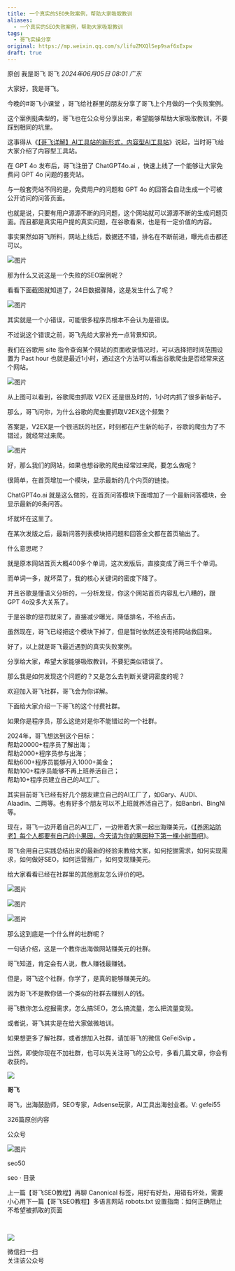 ```yaml
---
title: 一个真实的SEO失败案例，帮助大家吸取教训
aliases:
  - 一个真实的SEO失败案例，帮助大家吸取教训
tags:
  - 哥飞实操分享
original: https://mp.weixin.qq.com/s/lifuZMXQlSep9saf6xExpw
draft: true
---
```

原创 我是哥飞 哥飞 _2024年06月05日 08:01_ _广东_

大家好，我是哥飞。

今晚的#哥飞小课堂 ，哥飞给社群里的朋友分享了哥飞上个月做的一个失败案例。

这个案例挺典型的，哥飞也在公众号分享出来，希望能够帮助大家吸取教训，不要踩到相同的坑里。

这事得从《[【哥飞详解】AI工具站的新形式，内容型AI工具站](http://mp.weixin.qq.com/s?__biz=MjM5OTIzMzYyMA==&mid=2650082494&idx=1&sn=5426193bc162ff57a501eb091c78155f&chksm=bf3f3d858848b493bdeadfe3af9386b4eaee7d25cd9030c4c757a12dcd40742bec80bbdfbd03&scene=21#wechat_redirect)》说起，当时哥飞给大家介绍了内容型工具站。  

在 GPT 4o 发布后，哥飞注册了 ChatGPT4o.ai ，快速上线了一个能够让大家免费问 GPT 4o 问题的套壳站。  

与一般套壳站不同的是，免费用户的问题和 GPT 4o 的回答会自动生成一个可被公开访问的问答页面。

也就是说，只要有用户源源不断的问问题，这个网站就可以源源不断的生成问题页面。而且都是真实用户提的真实问题，在谷歌看来，也是有一定价值的内容。  

事实果然如哥飞所料，网站上线后，数据还不错，排名在不断前进，曝光点击都还可以。  

![图片](https://mmbiz.qpic.cn/sz_mmbiz_png/LBrX00GQeictxsibEpSJdOAFTKVRDAdc1xZrm0NAEQAwarc0Y4GRaesUd8MicQlcFUp3vicmiaseh6oOmq2ibjHCSuIg/640?wx_fmt=png&from=appmsg&tp=webp&wxfrom=5&wx_lazy=1&wx_co=1)

那为什么又说这是一个失败的SEO案例呢？

看看下面截图就知道了，24日数据骤降，这是发生什么了呢？  

![图片](https://mmbiz.qpic.cn/sz_mmbiz_png/LBrX00GQeictxsibEpSJdOAFTKVRDAdc1xGyz7BnRA6gepGaZhguQrKOAibLoWDfGMib8DkyMN6oT5V3ahkHFiaz7Qw/640?wx_fmt=png&from=appmsg&tp=webp&wxfrom=5&wx_lazy=1&wx_co=1)

其实就是一个小错误，可能很多程序员根本不会认为是错误。

不过说这个错误之前，哥飞先给大家补充一点背景知识。  

我们在谷歌用 site 指令查询某个网站的页面收录情况时，可以选择把时间范围设置为 Past hour 也就是最近1小时，通过这个方法可以看出谷歌爬虫是否经常来这个网站。

![图片](https://mmbiz.qpic.cn/sz_mmbiz_png/LBrX00GQeictxsibEpSJdOAFTKVRDAdc1xnrg5PRCZKt6rW966kIpwGplZM3ibzIgYJakEDZibAxU0ibEaev7U66VGg/640?wx_fmt=png&from=appmsg&tp=webp&wxfrom=5&wx_lazy=1&wx_co=1)

从上图可以看到，谷歌爬虫抓取 V2EX 还是很及时的，1小时内抓了很多新帖子。

那么，哥飞问你，为什么谷歌的爬虫要抓取V2EX这个频繁？  

答案是，V2EX是一个很活跃的社区，时刻都在产生新的帖子，谷歌的爬虫为了不错过，就经常过来爬。

![图片](https://mmbiz.qpic.cn/sz_mmbiz_png/LBrX00GQeictxsibEpSJdOAFTKVRDAdc1xAEWW8kXw4S9YaMuAMDccHgkIbRERicnecWUhIMWmVSibASbibgUkib1ZibA/640?wx_fmt=png&from=appmsg&tp=webp&wxfrom=5&wx_lazy=1&wx_co=1)

好，那么我们的网站，如果也想谷歌的爬虫经常过来爬，要怎么做呢？  

很简单，在首页增加一个模块，显示最新的几个内页的链接。

ChatGPT4o.ai 就是这么做的，在首页问答模块下面增加了一个最新问答模块，会显示最新的6条问答。  

坏就坏在这里了。  

在某次发版之后，最新问答列表模块把问题和回答全文都在首页输出了。  

什么意思呢？

就是原本网站首页大概400多个单词，这次发版后，直接变成了两三千个单词。

而单词一多，就坏菜了，我的核心关键词的密度下降了。

并且谷歌是懂语义分析的，一分析发现，你这个网站首页内容乱七八糟的，跟GPT 4o没多大关系了。

于是谷歌的惩罚就来了，直接减少曝光，降低排名，不给点击。

虽然现在，哥飞已经把这个模块下掉了，但是暂时依然还没有把网站救回来。  

好了，以上就是哥飞最近遇到的真实失败案例。  

分享给大家，希望大家能够吸取教训，不要犯类似错误了。  

那么我是如何发现这个问题的？又是怎么去判断关键词密度的呢？  

欢迎加入哥飞社群，哥飞会为你详解。

下面给大家介绍一下哥飞的这个付费社群。

如果你是程序员，那么这绝对是你不能错过的一个社群。  

2024年，哥飞想达到这个目标：  
帮助20000+程序员了解出海；  
帮助2000+程序员参与出海；  
帮助600+程序员能够月入1000+美金；  
帮助100+程序员能够不再上班养活自己；  
帮助10+程序员建立自己的AI工厂。

其实目前哥飞已经有好几个朋友建立自己的AI工厂了，如Gary、AUDI、Alaadin、二两等。也有好多个朋友可以不上班就养活自己了，如Banbri、BingNi等。  

现在，哥飞一边开着自己的AI工厂，一边带着大家一起出海赚美元，《[【养网站防老】每个人都要有自己的小果园，今天请为你的果园种下第一棵小树苗吧](http://mp.weixin.qq.com/s?__biz=MjM5OTIzMzYyMA==&mid=2650082415&idx=1&sn=8b725d7238143cdf7b0992b6f7835b57&chksm=bf3f3d548848b442dafc0a5fa379cf90be1749a82d62c2371d2140fed2cc5bbc86e3430e2d6f&scene=21#wechat_redirect)》。

哥飞会用自己实践总结出来的最新的经验来教给大家，如何挖掘需求，如何实现需求，如何做好SEO，如何运营推广，如何变现赚美元。  

给大家看看已经在社群里的其他朋友怎么评价的吧。

  

![图片](https://mmbiz.qpic.cn/sz_mmbiz_jpg/LBrX00GQeictfJNjePhchkZYLuBwKPcJl2yZPhaRV7VWHg1Fe9tIs05v9QTFBq1oCZjVn9qB08LszWxrFibHHeMQ/640?wx_fmt=other&wxfrom=5&wx_lazy=1&wx_co=1&tp=webp)

![图片](https://mmbiz.qpic.cn/sz_mmbiz_jpg/LBrX00GQeicsc3DNibdfcSLWyEGZBZSXSUbPuaibAobt9LPMO3wygibBF21OuH0mCYZU6Hn3qgz5Zvxml98F9dKnrQ/640?wx_fmt=other&wxfrom=5&wx_lazy=1&wx_co=1&tp=webp)

  

![图片](https://mmbiz.qpic.cn/sz_mmbiz_jpg/LBrX00GQeicu0ohJ2AspibworASbayGLjNicts7f15fE789SLz4EI2yZgzHicU6KCsqDNVgkpOwdulS8sGWaSXSRVg/640?wx_fmt=other&wxfrom=5&wx_lazy=1&wx_co=1&tp=webp)

  
那么这到底是一个什么样的社群呢？  

  

一句话介绍，这是一个教你出海做网站赚美元的社群。  

  

哥飞知道，肯定会有人说，教人赚钱最赚钱。  

  

但是，哥飞这个社群，你学了，是真的能够赚美元的。

  

因为哥飞不是教你做一个类似的社群去赚别人的钱。  

  

哥飞教你怎么挖掘需求，怎么搞SEO，怎么搞流量，怎么把流量变现。

  

或者说，哥飞其实是在给大家做微培训。

  

如果想更多了解社群，或者想加入社群，请加哥飞的微信 GeFeiSvip 。  

  

当然，即使你现在不加社群，也可以先关注哥飞的公众号，多看几篇文章，你会有收获的。  

  

![](http://mmbiz.qpic.cn/mmbiz_png/LBrX00GQeicsQIcEZg1UMapobh9KDpNHpFI7CNXVq0Z4zQD6zVia7KGl8iacciaFNPCa3Cic1TKp4h7tYY9doIQ3eRg/300?wx_fmt=png&wxfrom=19)

**哥飞**

哥飞，出海鼓励师，SEO专家，Adsense玩家，AI工具出海创业者。V: gefei55

326篇原创内容

公众号

  

![图片](https://mmbiz.qpic.cn/sz_mmbiz_png/LBrX00GQeictfJNjePhchkZYLuBwKPcJlnZQYrN8QibDK3jrvycyWs3MDicu1ibntWVBViahQBibHCN9DguLc15AicbBg/640?wx_fmt=other&wxfrom=5&wx_lazy=1&wx_co=1&tp=webp)

  

seo50

seo · 目录

上一篇【哥飞SEO教程】再聊 Canonical 标签，用好有好处，用错有坏处，需要小心用下一篇【哥飞SEO教程】多语言网站 robots.txt 设置指南：如何正确阻止不希望被抓取的页面

​

![](https://mp.weixin.qq.com/mp/qrcode?scene=10000004&size=102&__biz=MjM5OTIzMzYyMA==&mid=2650082989&idx=1&sn=fbc61f793733728f453f29ab63a8ab2a&send_time=)

微信扫一扫  
关注该公众号